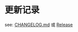 # 更新记录

see: [CHANGELOG.md](https://github.com/yansongda/artful/blob/main/CHANGELOG.md) 或 [Release](https://github.com/yansongda/artful/releases)
